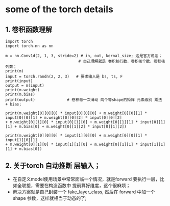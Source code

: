 # some of the torch details

## 1. 卷积函数理解
    import torch
    import torch.nn as nn
    
    m = nn.Conv1d(2, 1, 3, stride=2) # in, out, kernal_size; 这是官方说法；
                                    # 自己理解就是 卷积核行数，卷积核个数，卷积核列数；
    print(m)
    input = torch.randn(2, 2, 3)   # 要求输入是 bs, ts, F
    print(input)
    output = m(input)
    print(m.weight)
    print(m.bias)
    print(output)              # 卷积每一次滑动 两个等shape的矩阵 元素级别 乘法 + bias;
    
    print(m.weight[0][0][0] * input[0][0][0] + m.weight[0][0][1] * input[0][0][1] + m.weight[0][0][2] * input[0][0][2] 
    + m.weight[0][1][0] * input[0][1][0] + m.weight[0][1][1] * input[0][1][1] + m.bias[0] + m.weight[0][1][2] * input[0][1][2]) 
    
    print(m.weight[0][0][0] * input[1][0][0] + m.weight[0][0][1] * input[1][0][1] 
    + m.weight[0][1][0] * input[1][1][0] + m.weight[0][1][1] * input[1][1][1] + m.bias[0])

## 2. 关于torch 自动推断 层输入；
- 在自定义model使用场景中常常面临一个情况，就是forward 要执行一层，比如全联接，需要在构造函数中 提前算好维度，这个很麻烦；
- 解决方案就是自己封装一个 fake_layer_class, 然后在 forward 中加一个shape 参数，这样就相当于动态的了; 